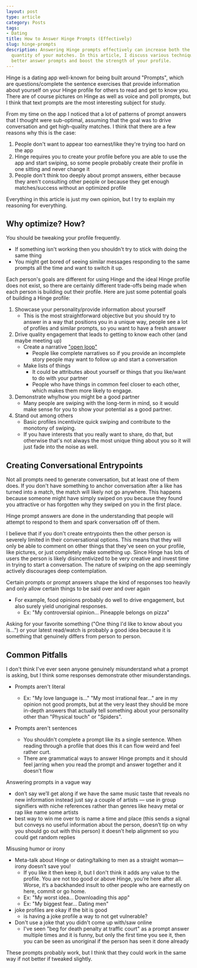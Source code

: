 ```yaml
---
layout: post
type: article
category: Posts
tags:
- Dating
title: How to Answer Hinge Prompts (Effectively)
slug: hinge-prompts
description: Answering Hinge prompts effectively can increase both the quality and
  quantity of your matches. In this article, I discuss various techniques on how to
  better answer prompts and boost the strength of your profile.
---
```


Hinge is a dating app well-known for being built around "Prompts", which are questions/complete the sentence exercises that provide information about yourself on your Hinge profile for others to read and get to know you. There are of course pictures on Hinge as well as voice and poll prompts, but I think that text prompts are the most interesting subject for study.

From my time on the app I noticed that a lot of patterns of prompt answers that I thought were sub-optimal, assuming that the goal was to drive conversation and get high-quality matches. I think that there are a few reasons why this is the case:
1. People don't want to appear too earnest/like they're trying too hard on the app
2. Hinge requires you to create your profile before you are able to use the app and start swiping, so some people probably create their profile in one sitting and never change it
3. People don't think too deeply about prompt answers, either because they aren't consulting other people or because they get enough matches/success without an optimized profile

Everything in this article is just my own opinion, but I try to explain my reasoning for everything.

## Why optimize? How?

You should be tweaking your profile frequently.
* If something isn't working then you shouldn't try to stick with doing the same thing
* You might get bored of seeing similar messages responding to the same prompts all the time and want to switch it up.

Each person's goals are different for using Hinge and the ideal Hinge profile does not exist, so there are certainly different trade-offs being made when each person is building out their profile. Here are just some potential goals of building a Hinge profile:
1. Showcase your personality/provide information about yourself
    * This is the most straightforward objective but you should try to answer in a way that positions you in a unique way, people see a lot of profiles and similar prompts, so you want to have a fresh answer
2. Drive quality engagement that leads to getting to know each other (and maybe meeting up)
    * Create a narrative ["open loop"](https://jayacunzo.com/blog/open-loops-a-simple-technique-to-make-your-stories-more-gripping)
        * People like complete narratives so if you provide an incomplete story people may want to follow up and start a conversation
    * Make lists of things
        * It could be attributes about yourself or things that you like/want to do with your partner
        * People who have things in common feel closer to each other, which makes them more likely to engage.
3. Demonstrate why/how you might be a good partner
    * Many people are swiping with the long-term in mind, so it would make sense for you to show your potential as a good partner.
4. Stand out among others
    * Basic profiles incentivize quick swiping and contribute to the monotony of swiping.
    * If you have interests that you really want to share, do that, but otherwise that's not always the most unique thing about you so it will just fade into the noise as well.

## Creating Conversational Entrypoints

Not all prompts need to generate conversation, but at least one of them does. If you don't have something to anchor conversation after a like has turned into a match, the match will likely not go anywhere. This happens because someone might have simply swiped on you because they found you attractive or has forgotten why they swiped on you in the first place.

Hinge prompt answers are done in the understanding that people will attempt to respond to them and spark conversation off of them.

I believe that if you don't create entrypoints then the other person is severely limited in their conversational options. This means that they will only be able to comment on other things that they've seen on your profile, like pictures, or just completely make something up. Since Hinge has lots of users the person is likely disincentivized to be very creative and invest time in trying to start a conversation. The nature of swiping on the app seemingly actively discourages deep contemplation.

Certain prompts or prompt answers shape the kind of responses too heavily and only allow certain things to be said over and over again
* For example, food opinions probably do well to drive engagement, but also surely yield unoriginal responses.
    * Ex: "My controversial opinion... Pineapple belongs on pizza"

Asking for your favorite something ("One thing I'd like to know about you is...") or your latest read/watch is probably a good idea because it is something that genuinely differs from person to person.

## Common Pitfalls

I don't think I've ever seen anyone genuinely misunderstand what a prompt is asking, but I think some responses demonstrate other misunderstandings.

* Prompts aren't literal
    * Ex: "My love language is..." "My most irrational fear..." are in my opinion not good prompts, but at the very least they should be more in-depth answers that actually tell something about your personality other than "Physical touch" or "Spiders".

* Prompts aren't sentences
    * You shouldn't complete a prompt like its a single sentence. When reading through a profile that does this it can flow weird and feel rather curt.
    * There are grammatical ways to answer Hinge prompts and it should feel jarring when you read the prompt and answer together and it doesn’t flow 

Answering prompts in a vague way
* don’t say we’ll get along if we have the same music taste that reveals no new information instead just say a couple of artists — use in group signifiers with niche references rather than genres like heavy metal or rap like name some artists 
* best way to win me over to is name a time and place (this sends a signal but conveys no useful information about the person, doesn’t tip on why you should go out with this person) it doesn’t help alignment so you could get random replies 

Misusing humor or irony
* Meta-talk about Hinge or dating/talking to men as a straight woman—irony doesn’t save you!
    * If you like it then keep it, but I don't think it adds any value to the profile. You are not too good or above Hinge, you’re here after all. Worse, it’s a backhanded insult to other people who are earnestly on here, commit or go home.
    * Ex: "My worst idea... Downloading this app"
    * Ex: "My biggest fear... Dating men"
* joke profiles are okay if the bit is good
    * is having a joke profile a way to not get vulnerable?
* Don't use a joke that you didn't come up with/saw online
    * I've seen "beg for death penalty at traffic court" as a prompt answer multiple times and it is funny, but only the first time you see it, then you can be seen as unoriginal if the person has seen it done already

These prompts probably work, but I think that they could work in the same way if not better if tweaked slightly.